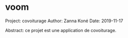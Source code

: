 # voom
Project: covoiturage
Author: Zanna Koné
Date: 2019-11-17

Abstract: ce projet est une application de covoiturage.

